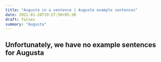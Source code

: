 ```yaml
---
title: "Augusta in a sentence | Augusta example sentences"
date: 2021-01-20T19:57:50+05:30
draft: falses
summary: "Augusta"
---
```

## Unfortunately, we have no example sentences for Augusta                 
